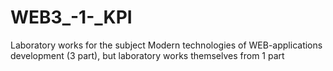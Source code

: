 # WEB3_-1-_KPI
Laboratory works for the subject Modern technologies of WEB-applications development (3 part), but laboratory works themselves from 1 part
